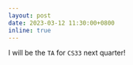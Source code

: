 ```yaml
---
layout: post
date: 2023-03-12 11:30:00+0800
inline: true
---
```


I will be the `TA` for `CS33` next quarter!

